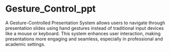# Gesture_Control_ppt
A Gesture-Controlled Presentation System allows users to navigate through presentation slides using hand gestures instead of traditional input devices like a mouse or keyboard. This system enhances user interaction, making presentations more engaging and seamless, especially in professional and academic settings.
